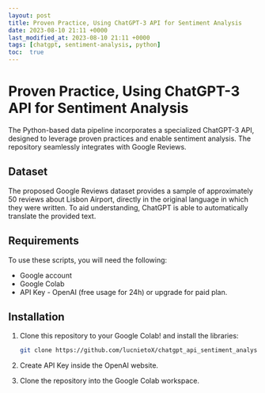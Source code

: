 ```yaml
---
layout: post
title: Proven Practice, Using ChatGPT-3 API for Sentiment Analysis
date: 2023-08-10 21:11 +0000
last_modified_at: 2023-08-10 21:11 +0000
tags: [chatgpt, sentiment-analysis, python]
toc:  true
---
```

# Proven Practice, Using ChatGPT-3 API for Sentiment Analysis
The Python-based data pipeline incorporates a specialized ChatGPT-3 API, designed to leverage proven practices and enable sentiment analysis. The repository seamlessly integrates with Google Reviews.

## Dataset
The proposed Google Reviews dataset provides a sample of approximately 50 reviews about Lisbon Airport, directly in the original language in which they were written. To aid understanding, ChatGPT is able to automatically translate the provided text.

## Requirements

To use these scripts, you will need the following:

- Google account
- Google Colab
- API Key - OpenAI (free usage for 24h) or upgrade for paid plan.

## Installation

1. Clone this repository to your Google Colab! and install the libraries:

   ```bash
   git clone https://github.com/lucnietoX/chatgpt_api_sentiment_analysis.git
   
2. Create API Key inside the OpenAI website.

3. Clone the repository into the Google Colab workspace.
